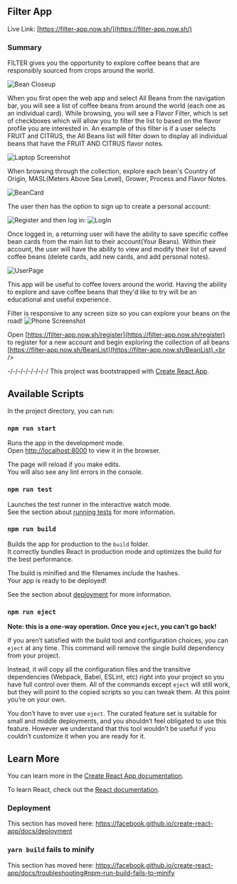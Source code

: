 ## Filter App

Live Link: [https://filter-app.now.sh/](https://filter-app.now.sh/)

### Summary

FILTER gives you the opportunity to explore coffee beans that are responsibly sourced from crops around the world.

![Bean Closeup](README-asset/coffee4.jpg?raw=true)

When you first open the web app and select All Beans from the navigation bar, you will see a list of coffee beans from around the world (each one as an individual card). While browsing, you will see a Flavor Filter, which is set of checkboxes which will allow you to filter the list to based on the flavor profile you are interested in. An example of this filter is if a user selects FRUIT and CITRUS, the All Beans list will filter down to display all individual beans that have the FRUIT AND CITRUS flavor notes. 

![Laptop Screenshot](README-asset/laptop_screenshot.png?raw=true)

When browsing through the collection, explore each bean's Country of Origin, MASL(Meters Above Sea Level), Grower, Process and Flavor Notes.

![BeanCard](README-asset/BeanCard.png?raw=true)

The user then has the option to sign up to create a personal account: <br />

![Register](README-asset/Register.png?raw=true)
and then log in:
![LogIn](README-asset/LogIn.png?raw=true)

Once logged in, a returning user will have the ability to save specific coffee bean cards from the main list to their account(Your Beans). Within their account, the user will have the ability to view and modify their list of saved coffee beans (delete cards, add new cards, and add personal notes).

![UserPage](README-asset/UserPage.png?raw=true)

This app will be useful to coffee lovers around the world. Having the ability to explore and save coffee beans that they'd like to try will be an educational and useful experience.


Filter is responsive to any screen size so you can explore your beans on the road!
![Phone Screenshot](README-asset/phone_screenshot.png?raw=true)

Open [https://filter-app.now.sh/register](https://filter-app.now.sh/register) to register for a new account and begin exploring the collection of all beans [https://filter-app.now.sh/BeanList](https://filter-app.now.sh/BeanList).<br />



-/-/-/-/-/-/-/-/
This project was bootstrapped with [Create React App](https://github.com/facebook/create-react-app).

## Available Scripts

In the project directory, you can run:

### `npm run start`

Runs the app in the development mode.<br />
Open [http://localhost:8000](http://localhost:8000) to view it in the browser.

The page will reload if you make edits.<br />
You will also see any lint errors in the console.

### `npm run test`

Launches the test runner in the interactive watch mode.<br />
See the section about [running tests](https://facebook.github.io/create-react-app/docs/running-tests) for more information.

### `npm run build`

Builds the app for production to the `build` folder.<br />
It correctly bundles React in production mode and optimizes the build for the best performance.

The build is minified and the filenames include the hashes.<br />
Your app is ready to be deployed!

See the section about [deployment](https://facebook.github.io/create-react-app/docs/deployment) for more information.

### `npm run eject`

**Note: this is a one-way operation. Once you `eject`, you can’t go back!**

If you aren’t satisfied with the build tool and configuration choices, you can `eject` at any time. This command will remove the single build dependency from your project.

Instead, it will copy all the configuration files and the transitive dependencies (Webpack, Babel, ESLint, etc) right into your project so you have full control over them. All of the commands except `eject` will still work, but they will point to the copied scripts so you can tweak them. At this point you’re on your own.

You don’t have to ever use `eject`. The curated feature set is suitable for small and middle deployments, and you shouldn’t feel obligated to use this feature. However we understand that this tool wouldn’t be useful if you couldn’t customize it when you are ready for it.

## Learn More

You can learn more in the [Create React App documentation](https://facebook.github.io/create-react-app/docs/getting-started).

To learn React, check out the [React documentation](https://reactjs.org/).

### Deployment

This section has moved here: https://facebook.github.io/create-react-app/docs/deployment

### `yarn build` fails to minify

This section has moved here: https://facebook.github.io/create-react-app/docs/troubleshooting#npm-run-build-fails-to-minify
